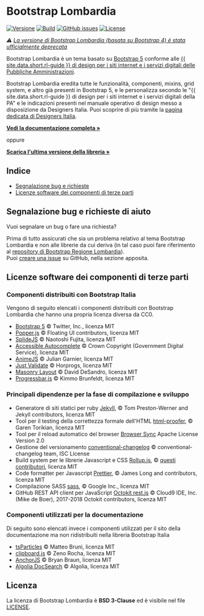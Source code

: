 # Bootstrap Lombardia

[![Versione](https://img.shields.io/npm/v/bootstrap-lombardia.svg?logo=npm)](https://github.com/RegioneLombardia/bootstrap-lombardia/releases)
[![Build](https://github.com/RegioneLombardia/bootstrap-lombardia/actions/workflows/publish-release.yml/badge.svg)](https://github.com/RegioneLombardia/bootstrap-lombardia/actions)
[![GitHub issues](https://img.shields.io/github/issues/RegioneLombardia/bootstrap-lombardia.svg)](https://github.com/RegioneLombardia/bootstrap-lombardia/issues)
[![License](https://img.shields.io/github/license/RegioneLombardia/bootstrap-lombardia.svg)](https://github.com/RegioneLombardia/bootstrap-lombardia/blob/main/LICENSE)


_⚠️ [La versione di Bootstrap Lombardia (basata su Bootstrap 4) è stata ufficialmente deprecata](https://github.com/italia/bootstrap-lombardia/tree/1.x)_

Bootstrap Lombardia è un tema basato su [Bootstrap 5](https://getbootstrap.com/docs/5.1/getting-started/introduction/) conforme alle [{{ site.data.short.rl-guide }} di design per i siti internet e i servizi digitali delle Pubbliche Amministrazioni](https://docs.italia.it/italia/design/lg-design-servizi-web/).

Bootstrap Lombardia eredita tutte le funzionalità, componenti, mixins, grid system, e altro già presenti in Bootstrap 5, e le personalizza secondo le "{{ site.data.short.rl-guide }} di design per i siti internet e i servizi digitali della PA" e le indicazioni presenti nel manuale operativo di design messo a disposizione da Designers Italia. Puoi scoprire di più tramite la [pagina dedicata di Designers Italia](https://designers.italia.it/linee-guida).

**[Vedi la documentazione completa »](https://regionelombardia.github.io/bootstrap-lombardia/)**

oppure

**[Scarica l'ultima versione della libreria »](https://github.com/regionelombardia/bootstrap-lombardia/releases)**

## Indice

- [Segnalazione bug e richieste](#segnalazione-bug-e-richieste-di-aiuto)
- [Licenze software dei componenti di terze parti](#licenze-software-dei-componenti-di-terze-parti)

## Segnalazione bug e richieste di aiuto

Vuoi segnalare un bug o fare una richiesta?

Prima di tutto assicurati che sia un problema relativo al tema Bootstrap Lombardia e non alle librerie da cui deriva
(in tal caso puoi fare riferimento al [repository di Bootstrap Regione Lombardia](https://github.com/RegioneLombardia/bootstrap-lombardia)).  
Puoi [creare una issue](https://github.com/RegioneLombardia/bootstrap-lombardia/issues) su GitHub, nella sezione apposita.


## Licenze software dei componenti di terze parti

### Componenti distribuiti con Bootstrap Italia

Vengono di seguito elencati i componenti distribuiti con Bootstrap Lombardia che hanno una propria licenza diversa da CC0.

- [Bootstrap 5](https://getbootstrap.com) © Twitter, Inc., licenza MIT
- [Popper.js](https://popper.js.org) © Floating UI contributors, licenza MIT
- [SplideJS](https://splidejs.com) © Naotoshi Fujita, licenza MIT
- [Accessible Autocomplete](https://alphagov.github.io/accessible-autocomplete) © Crown Copyright (Government Digital Service), licenza MIT
- [AnimeJS](https://animejs.com) © Julian Garnier, licenza MIT
- [Just Validate](https://just-validate.dev) © Horprogs, licenza MIT
- [Masonry Layout](https://masonry.desandro.com) © David DeSandro, licenza MIT
- [Progressbar.js](https://kimmobrunfeldt.github.io/progressbar.js) © Kimmo Brunfeldt, licenza MIT

### Principali dipendenze per la fase di compilazione e sviluppo

- Generatore di siti statici per ruby [Jekyll](https://jekyllrb.com), © Tom Preston-Werner and Jekyll contributors, licenza MIT
- Tool per il testing della correttezza formale dell'HTML [html-proofer](https://github.com/gjtorikian/html-proofer), © Garen Torikian, licenza MIT
- Tool per il reload automatico del browser [Browser Sync](https://www.browsersync.io/) Apache License Version 2.0
- Gestione del versionamento [conventional-changelog](https://github.com/conventional-changelog/conventional-changelog/) © conventional-changelog team, ISC License
- Build system per le librerie Javascript e CSS [Rollup.js](https://rollupjs.org/), © [questi contributori](https://github.com/rollup/rollup/graphs/contributors), licenza MIT
- Code formatter per Javascript [Prettier](https://prettier.io/), © James Long and contributors, licenza MIT
- Compilazione SASS [sass](https://github.com/sass/dart-sass), © Google Inc., licenza MIT
- GitHub REST API client per JavaScript [Octokit rest.js](https://octokit.github.io/rest.js/) © Cloud9 IDE, Inc. (Mike de Boer), 2017-2018 Octokit contributors, licenza MIT

### Componenti utilizzati per la documentazione

Di seguito sono elencati invece i componenti utilizzati per il sito della documentazione ma non ridistribuiti nella libreria Bootstrap Italia

- [tsParticles](https://particles.js.org/) © Matteo Bruni, licenza MIT
- [clipboard.js](https://clipboardjs.com/) © Zeno Rocha, licenza MIT
- [AnchorJS](https://www.bryanbraun.com/anchorjs/) © Bryan Braun, licenza MIT
- [Algolia DocSearch](https://docsearch.algolia.com/) © Algolia, licenza MIT

## Licenza

La licenza di Bootstrap Lombardia è **BSD 3-Clause** ed è visibile nel file [LICENSE](https://github.com/RegioneLombardia/bootstrap-lombardia/blob/main/LICENSE).
